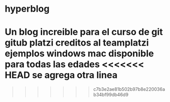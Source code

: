 # hyperblog
Un blog increible para el curso de git gitub platzi 
creditos al teamplatzi
ejemplos windows mac
disponible para todas las edades
<<<<<<< HEAD
se agrega otra linea
=======
>>>>>>> c7b3e2ae81b502b97b8e220036ab34bf99db46d9
